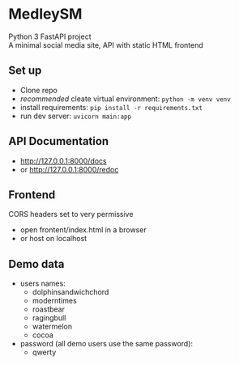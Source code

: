 # MedleySM
Python 3 FastAPI project  
A minimal social media site, API with static HTML frontend  
## Set up
- Clone repo
- *recommended* cleate virtual environment: `python -m venv venv`
- install requirements: `pip install -r requirements.txt`
- run dev server: `uvicorn main:app`
## API Documentation
- http://127.0.0.1:8000/docs
- or http://127.0.0.1:8000/redoc
## Frontend
CORS headers set to very permissive
- open frontent/index.html in a browser
- or host on localhost
## Demo data
- users names:
    - dolphinsandwichchord
    - moderntimes
    - roastbear
    - ragingbull
    - watermelon
    - cocoa
- password (all demo users use the same password):
    - qwerty
